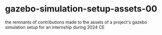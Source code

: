 # gazebo-simulation-setup-assets-00

the remnants of contributions made to the assets of a project's gazebo simulation setup for an internship during 2024 CE